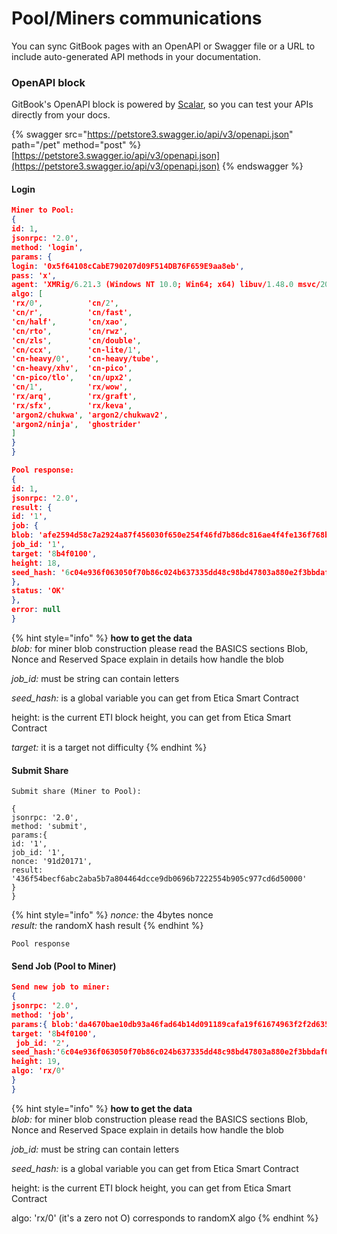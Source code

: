 # Pool/Miners communications

You can sync GitBook pages with an OpenAPI or Swagger file or a URL to include auto-generated API methods in your documentation.

### OpenAPI block

GitBook's OpenAPI block is powered by [Scalar](https://scalar.com/), so you can test your APIs directly from your docs.

{% swagger src="https://petstore3.swagger.io/api/v3/openapi.json" path="/pet" method="post" %}
[https://petstore3.swagger.io/api/v3/openapi.json](https://petstore3.swagger.io/api/v3/openapi.json)
{% endswagger %}







#### Login

```json
Miner to Pool:
{
id: 1,
jsonrpc: '2.0',
method: 'login',
params: {
login: '0x5f64108cCabE790207d09F514DB76F659E9aa8eb',
pass: 'x',
agent: 'XMRig/6.21.3 (Windows NT 10.0; Win64; x64) libuv/1.48.0 msvc/2019',
algo: [
'rx/0',          'cn/2',
'cn/r',          'cn/fast',
'cn/half',       'cn/xao',
'cn/rto',        'cn/rwz',
'cn/zls',        'cn/double',
'cn/ccx',        'cn-lite/1',
'cn-heavy/0',    'cn-heavy/tube',
'cn-heavy/xhv',  'cn-pico',
'cn-pico/tlo',   'cn/upx2',
'cn/1',          'rx/wow',
'rx/arq',        'rx/graft',
'rx/sfx',        'rx/keva',
'argon2/chukwa', 'argon2/chukwav2',
'argon2/ninja',  'ghostrider'
]
}
}

```

```json
Pool response:
{
id: 1,
jsonrpc: '2.0',
result: {
id: '1',
job: {
blob: 'afe2594d58c7a2924a87f456030f650e254f46fd7b86dc816ae4f4fe136f768b9d20b952fa2aa0671fb67149feafecd781c112bc1bc5230a8e1b6d600ad606770fe3576c5403491c40d31eb4657bc560',
job_id: '1',
target: '8b4f0100',
height: 18,
seed_hash: '6c04e936f063050f70b86c024b637335dd48c98bd47803a880e2f3bbdaf09642'
},
status: 'OK'
},
error: null
}

```

{% hint style="info" %}
**how to get the data**\
_blob:_ for miner blob construction please read the BASICS sections Blob, Nonce and Reserved Space explain in details how handle the blob

_job\_id:_ must be string can contain letters

_seed\_hash:_ is a global variable you can get from Etica Smart Contract

height: is the current ETI block height, you can get from Etica Smart Contract

_target:_ it is a target not difficulty
{% endhint %}

#### Submit Share

```
Submit share (Miner to Pool):

{ 
jsonrpc: '2.0', 
method: 'submit', 
params:{
id: '1',
job_id: '1',
nonce: '91d20171',
result: '436f54becf6abc2aba5b7a804464dcce9db0696b7222554b905c977cd6d50000'
}
}

```

{% hint style="info" %}
_nonce:_ the 4bytes nonce\
_result:_ the randomX hash result
{% endhint %}

```
Pool response

```

#### Send Job (Pool to Miner)

```json
Send new job to miner:
{ 
jsonrpc: '2.0', 
method: 'job', 
params:{ blob:'da4670bae10db93a46fad64b14d091189cafa19f61674963f2f2d635b4f2a812685f828da7adb7de554b4090363931bde43a6042eafd6197fbf4866191c9e845ae615393f941f4bb9f92b7ed537c2fb7',  
target: '8b4f0100', 
 job_id: '2', 
seed_hash:'6c04e936f063050f70b86c024b637335dd48c98bd47803a880e2f3bbdaf09642', 
height: 19, 
algo: 'rx/0'
}
}
```

{% hint style="info" %}
**how to get the data**\
_blob:_ for miner blob construction please read the BASICS sections Blob, Nonce and Reserved Space explain in details how handle the blob

_job\_id:_ must be string can contain letters

_seed\_hash:_ is a global variable you can get from Etica Smart Contract

height: is the current ETI block height, you can get from Etica Smart Contract

algo: 'rx/0' (it's a zero not O) corresponds to randomX algo
{% endhint %}

